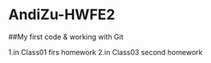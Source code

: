 # AndiZu-HWFE2
##My first code & working with Git

 1.in Class01 firs homework
 2.in Class03 second homework
